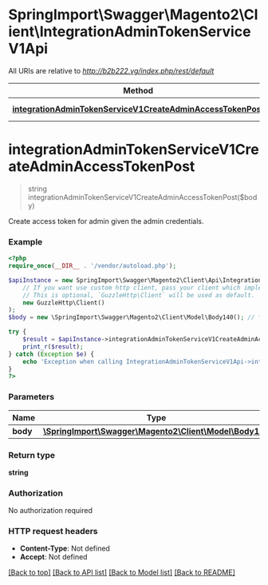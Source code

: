 # SpringImport\Swagger\Magento2\Client\IntegrationAdminTokenServiceV1Api

All URIs are relative to *http://b2b222.vg/index.php/rest/default*

Method | HTTP request | Description
------------- | ------------- | -------------
[**integrationAdminTokenServiceV1CreateAdminAccessTokenPost**](IntegrationAdminTokenServiceV1Api.md#integrationAdminTokenServiceV1CreateAdminAccessTokenPost) | **POST** /V1/integration/admin/token | 


# **integrationAdminTokenServiceV1CreateAdminAccessTokenPost**
> string integrationAdminTokenServiceV1CreateAdminAccessTokenPost($body)



Create access token for admin given the admin credentials.

### Example
```php
<?php
require_once(__DIR__ . '/vendor/autoload.php');

$apiInstance = new SpringImport\Swagger\Magento2\Client\Api\IntegrationAdminTokenServiceV1Api(
    // If you want use custom http client, pass your client which implements `GuzzleHttp\ClientInterface`.
    // This is optional, `GuzzleHttp\Client` will be used as default.
    new GuzzleHttp\Client()
);
$body = new \SpringImport\Swagger\Magento2\Client\Model\Body140(); // \SpringImport\Swagger\Magento2\Client\Model\Body140 | 

try {
    $result = $apiInstance->integrationAdminTokenServiceV1CreateAdminAccessTokenPost($body);
    print_r($result);
} catch (Exception $e) {
    echo 'Exception when calling IntegrationAdminTokenServiceV1Api->integrationAdminTokenServiceV1CreateAdminAccessTokenPost: ', $e->getMessage(), PHP_EOL;
}
?>
```

### Parameters

Name | Type | Description  | Notes
------------- | ------------- | ------------- | -------------
 **body** | [**\SpringImport\Swagger\Magento2\Client\Model\Body140**](../Model/Body140.md)|  | [optional]

### Return type

**string**

### Authorization

No authorization required

### HTTP request headers

 - **Content-Type**: Not defined
 - **Accept**: Not defined

[[Back to top]](#) [[Back to API list]](../../README.md#documentation-for-api-endpoints) [[Back to Model list]](../../README.md#documentation-for-models) [[Back to README]](../../README.md)

